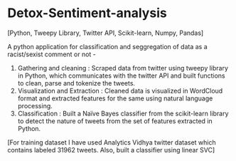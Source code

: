# Detox-Sentiment-analysis

[Python, Tweepy Library, Twitter API, Scikit-learn, Numpy, Pandas] 

A python application for classification and seggregation of data as a racist/sexist comment or not - 

1. Gathering and cleaning : Scraped data from twitter using tweepy library in Python, which communicates with the twitter API and built functions to clean, parse and tokenize the tweets.
2. Visualization and Extraction : Cleaned data is visualized in WordCloud format and extracted features for the same using natural language processing.
3. Classification : Built a Naïve Bayes classifier from the scikit-learn library to detect the nature of tweets from the set of features extracted in Python.

[For training dataset I have used Analytics Vidhya twitter dataset which contains labeled 31962 tweets. Also, built a classifier using linear SVC]
